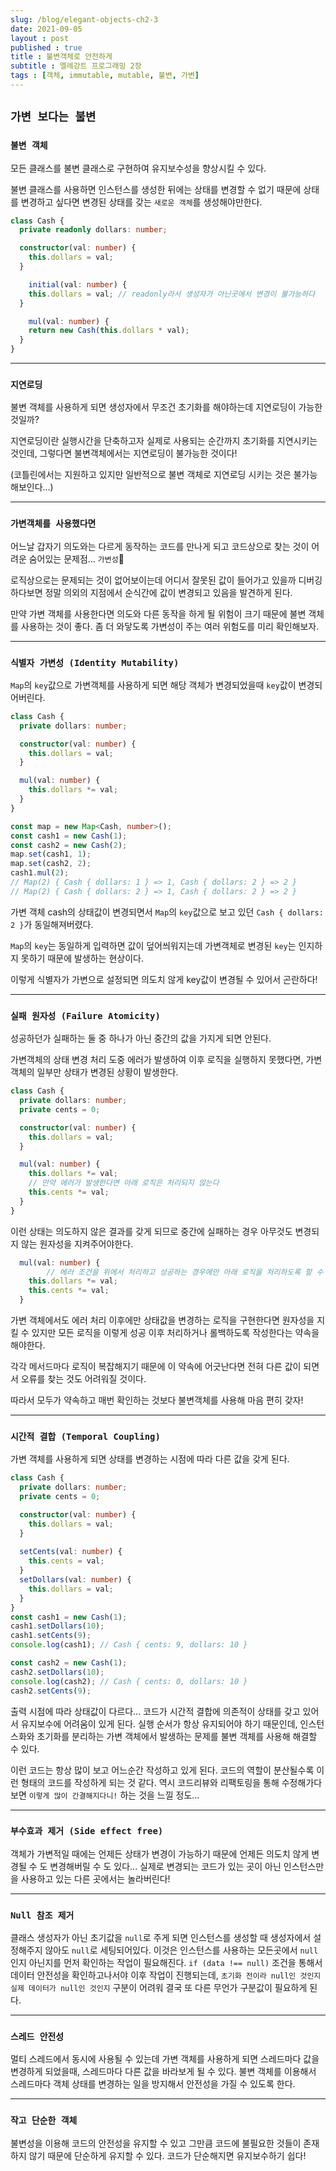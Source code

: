 ```yaml
---
slug: /blog/elegant-objects-ch2-3
date: 2021-09-05
layout : post
published : true
title : 불변객체로 안전하게
subtitle : 엘레강트 프로그래밍 2장
tags : [객체, immutable, mutable, 불변, 가변]
---
```


## `가변 보다는 불변`
### `불변 객체`
모든 클래스를 불변 클래스로 구현하여 유지보수성을 향상시킬 수 있다.

불변 클래스를 사용하면 인스턴스를 생성한 뒤에는 상태를 변경할 수 없기 때문에 상태를 변경하고 싶다면 변경된 상태를 갖는 `새로운 객체`를 생성해야만한다.
```ts
class Cash {
  private readonly dollars: number;

  constructor(val: number) {
    this.dollars = val;
  }

	initial(val: number) {
    this.dollars = val; // readonly라서 생성자가 아닌곳에서 변경이 불가능하다
  }

	mul(val: number) {
    return new Cash(this.dollars * val);
  }
}
```
------
### `지연로딩`
불변 객체를 사용하게 되면 생성자에서 무조건 초기화를 해야하는데 지연로딩이 가능한 것일까?

지연로딩이란 실행시간을 단축하고자 실제로 사용되는 순간까지 초기화를 지연시키는 것인데,
그렇다면 불변객체에서는 지연로딩이 불가능한 것이다!

(코틀린에서는 지원하고 있지만 일반적으로 불변 객체로 지연로딩 시키는 것은 불가능해보인다...)

------
### `가변객체를 사용했다면`
어느날 갑자기 의도와는 다르게 동작하는 코드를 만나게 되고
코드상으로 찾는 것이 어려운 숨어있는 문제점... `가변성`🚨

로직상으로는 문제되는 것이 없어보이는데 어디서 잘못된 값이 들어가고 있을까 디버깅하다보면
정말 의외의 지점에서 순식간에 값이 변경되고 있음을 발견하게 된다.

만약 가변 객체를 사용한다면 의도와 다른 동작을 하게 될 위험이 크기 때문에 불변 객체를 사용하는 것이 좋다. 좀 더 와닿도록 가변성이 주는 여러 위험도를 미리 확인해보자.

------
### `식별자 가변성 (Identity Mutability)`
`Map`의 `key`값으로 가변객체를 사용하게 되면 해당 객체가 변경되었을때 `key`값이 변경되어버린다.
```ts
class Cash {
  private dollars: number;

  constructor(val: number) {
    this.dollars = val;
  }

  mul(val: number) {
    this.dollars *= val;
  }
}

const map = new Map<Cash, number>();
const cash1 = new Cash(1);
const cash2 = new Cash(2);
map.set(cash1, 1);
map.set(cash2, 2);
cash1.mul(2);
// Map(2) { Cash { dollars: 1 } => 1, Cash { dollars: 2 } => 2 }
// Map(2) { Cash { dollars: 2 } => 1, Cash { dollars: 2 } => 2 }
```
가변 객체 cash의 상태값이 변경되면서 `Map`의 `key`값으로 보고 있던 `Cash { dollars: 2 }`가 동일해져버렸다.

`Map`의 `key`는 동일하게 입력하면 값이 덮어씌워지는데 가변객체로 변경된 `key`는 인지하지 못하기 때문에 발생하는 현상이다.

이렇게 식별자가 가변으로 설정되면 의도치 않게 key값이 변경될 수 있어서 곤란하다!

------
### `실패 원자성 (Failure Atomicity)`
성공하던가 실패하는 둘 중 하나가 아닌 중간의 값을 가지게 되면 안된다.

가변객체의 상태 변경 처리 도중 에러가 발생하여 이후 로직을 실행하지 못했다면, 가변객체의 일부만 상태가 변경된 상황이 발생한다.
```ts
class Cash {
  private dollars: number;
  private cents = 0;

  constructor(val: number) {
    this.dollars = val;
  }

  mul(val: number) {
    this.dollars *= val;
    // 만약 에러가 발생한다면 아래 로직은 처리되지 않는다
    this.cents *= val;
  }
}
```
이런 상태는 의도하지 않은 결과를 갖게 되므로 중간에 실패하는 경우 아무것도 변경되지 않는 원자성을 지켜주어야한다.

```ts
  mul(val: number) {
		// 에러 조건을 위에서 처리하고 성공하는 경우에만 아래 로직을 처리하도록 할 수 있다
    this.dollars *= val;
    this.cents *= val;
  }
```
가변 객체에서도 에러 처리 이후에만 상태값을 변경하는 로직을 구현한다면 원자성을 지킬 수 있지만 모든 로직을 이렇게 성공 이후 처리하거나 롤백하도록 작성한다는 약속을 해야한다.

각각 메서드마다 로직이 복잡해지기 때문에 이 약속에 어긋난다면 전혀 다른 값이 되면서 오류를 찾는 것도 어려워질 것이다.

따라서 모두가 약속하고 매번 확인하는 것보다 불변객체를 사용해 마음 편히 갖자!

------
### `시간적 결합 (Temporal Coupling)`
가변 객체를 사용하게 되면 상태를 변경하는 시점에 따라 다른 값을 갖게 된다.
```ts
class Cash {
  private dollars: number;
  private cents = 0;

  constructor(val: number) {
    this.dollars = val;
  }
  
  setCents(val: number) {
    this.cents = val;
  }
  setDollars(val: number) {
    this.dollars = val;
  }
}
const cash1 = new Cash(1);
cash1.setDollars(10);
cash1.setCents(9);
console.log(cash1); // Cash { cents: 9, dollars: 10 }

const cash2 = new Cash(1);
cash2.setDollars(10);
console.log(cash2); // Cash { cents: 0, dollars: 10 }
cash2.setCents(9);
```
출력 시점에 따라 상태값이 다르다...
코드가 시간적 결합에 의존적이 상태를 갖고 있어서 유지보수에 어려움이 있게 된다.
실행 순서가 항상 유지되어야 하기 때문인데, 인스턴스화와 초기화를 분리하는 가변 객체에서 발생하는 문제를 불변 객체를 사용해 해결할 수 있다.

이런 코드는 항상 많이 보고 어느순간 작성하고 있게 된다.
코드의 역할이 분산될수록 이런 형태의 코드를 작성하게 되는 것 같다.
역시 코드리뷰와 리팩토링을 통해 수정해가다보면 `이렇게 많이 간결해지다니!` 하는 것을 느낄 정도...

------
### `부수효과 제거 (Side effect free)`
객체가 가변적일 때에는 언제든 상태가 변경이 가능하기 때문에 언제든 의도치 않게 변경될 수 도 변경해버릴 수 도 있다...
실제로 변경되는 코드가 있는 곳이 아닌 인스턴스만을 사용하고 있는 다른 곳에서는 놀라버린다! 

------
### `Null 참조 제거`
클래스 생성자가 아닌 초기값을 `null`로 주게 되면 인스턴스를 생성할 때 생성자에서 설정해주지 않아도 `null`로 세팅되어있다.
이것은 인스턴스를 사용하는 모든곳에서 `null`인지 아닌지를 먼저 확인하는 작업이 필요해진다.
`if (data !== null)` 조건을 통해서 데이터 안전성을 확인하고나서야 이후 작업이 진행되는데,
`초기화 전이라 null인 것인지 실제 데이터가 null인 것인지` 구분이 어려워 결국 또 다른 무언가 구분값이 필요하게 된다.

------
### `스레드 안전성`
멀티 스레드에서 동시에 사용될 수 있는데 가변 객체를 사용하게 되면 스레드마다 값을 변경하게 되었을때, 스레드마다 다른 값을 바라보게 될 수 있다.
불변 객체를 이용해서 스레드마다 객체 상태를 변경하는 일을 방지해서 안전성을 가질 수 있도록 한다.

------
### `작고 단순한 객체`
불변성을 이용해 코드의 안전성을 유지할 수 있고 그만큼 코드에 불필요한 것들이 존재하지 않기 때문에 단순하게 유지할 수 있다.
코드가 단순해지면 유지보수하기 쉽다!
